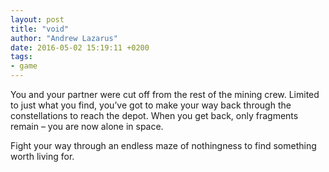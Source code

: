 ```yaml
---
layout: post
title: "void"
author: "Andrew Lazarus"
date: 2016-05-02 15:19:11 +0200
tags:
- game
---
```


You and your partner were cut off from the rest of the mining crew.
Limited to just what you find, you’ve got to make your way back through the constellations to reach the depot.
When you get back, only fragments remain – you are now alone in space.

Fight your way through an endless maze of nothingness to find something worth living for.